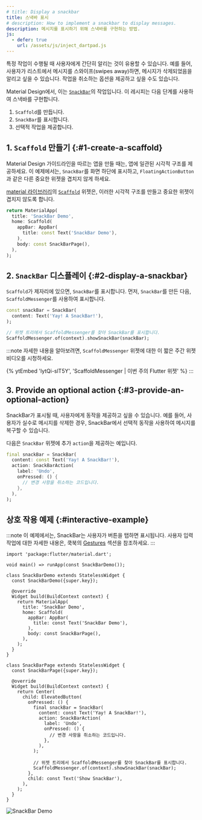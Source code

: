 ```yaml
---
# title: Display a snackbar
title: 스낵바 표시
# description: How to implement a snackbar to display messages.
description: 메시지를 표시하기 위해 스낵바를 구현하는 방법.
js:
  - defer: true
    url: /assets/js/inject_dartpad.js
---
```


<?code-excerpt path-base="cookbook/design/snackbars/"?>

특정 작업이 수행될 때 사용자에게 간단히 알리는 것이 유용할 수 있습니다. 
예를 들어, 사용자가 리스트에서 메시지를 스와이프(swipes away)하면, 메시지가 삭제되었음을 알리고 싶을 수 있습니다. 
작업을 취소하는 옵션을 제공하고 싶을 수도 있습니다.

Material Design에서, 이는 [`SnackBar`][]의 작업입니다. 
이 레시피는 다음 단계를 사용하여 스낵바를 구현합니다.

  1. `Scaffold`를 만듭니다.
  2. `SnackBar`를 표시합니다.
  3. 선택적 작업을 제공합니다.

## 1. `Scaffold` 만들기 {:#1-create-a-scaffold}

Material Design 가이드라인을 따르는 앱을 만들 때는, 앱에 일관된 시각적 구조를 제공하세요. 
이 예제에서는, `SnackBar`를 화면 하단에 표시하고, 
`FloatingActionButton`과 같은 다른 중요한 위젯을 겹치지 않게 하세요.

[material 라이브러리][material library]의 [`Scaffold`][] 위젯은, 
이러한 시각적 구조를 만들고 중요한 위젯이 겹치지 않도록 합니다.

<?code-excerpt "lib/partial.dart (Scaffold)"?>
```dart
return MaterialApp(
  title: 'SnackBar Demo',
  home: Scaffold(
    appBar: AppBar(
      title: const Text('SnackBar Demo'),
    ),
    body: const SnackBarPage(),
  ),
);
```

## 2. `SnackBar` 디스플레이 {:#2-display-a-snackbar}

`Scaffold`가 제자리에 있으면, `SnackBar`를 표시합니다. 
먼저, `SnackBar`를 만든 다음, `ScaffoldMessenger`를 사용하여 표시합니다.

<?code-excerpt "lib/partial.dart (DisplaySnackBar)"?>
```dart
const snackBar = SnackBar(
  content: Text('Yay! A SnackBar!'),
);

// 위젯 트리에서 ScaffoldMessenger를 찾아 SnackBar를 표시합니다.
ScaffoldMessenger.of(context).showSnackBar(snackBar);
```

:::note
자세한 내용을 알아보려면, `ScaffoldMessenger` 위젯에 대한 이 짧은 주간 위젯 비디오를 시청하세요.

{% ytEmbed 'lytQi-slT5Y', 'ScaffoldMessenger | 이번 주의 Flutter 위젯' %}
:::

## 3. Provide an optional action {:#3-provide-an-optional-action}

SnackBar가 표시될 때, 사용자에게 동작을 제공하고 싶을 수 있습니다. 
예를 들어, 사용자가 실수로 메시지를 삭제한 경우, SnackBar에서 선택적 동작을 사용하여 메시지를 복구할 수 있습니다.

다음은 `SnackBar` 위젯에 추가 `action`을 제공하는 예입니다.

<?code-excerpt "lib/main.dart (SnackBarAction)"?>
```dart
final snackBar = SnackBar(
  content: const Text('Yay! A SnackBar!'),
  action: SnackBarAction(
    label: 'Undo',
    onPressed: () {
      // 변경 사항을 취소하는 코드입니다.
    },
  ),
);
```

## 상호 작용 예제 {:#interactive-example}

:::note
이 예제에서는, SnackBar는 사용자가 버튼을 탭하면 표시됩니다.
사용자 입력 작업에 대한 자세한 내용은, 쿡북의 [Gestures][] 섹션을 참조하세요.
:::

<?code-excerpt "lib/main.dart"?>
```dartpad title="Flutter snackbar hands-on example in DartPad" run="true"
import 'package:flutter/material.dart';

void main() => runApp(const SnackBarDemo());

class SnackBarDemo extends StatelessWidget {
  const SnackBarDemo({super.key});

  @override
  Widget build(BuildContext context) {
    return MaterialApp(
      title: 'SnackBar Demo',
      home: Scaffold(
        appBar: AppBar(
          title: const Text('SnackBar Demo'),
        ),
        body: const SnackBarPage(),
      ),
    );
  }
}

class SnackBarPage extends StatelessWidget {
  const SnackBarPage({super.key});

  @override
  Widget build(BuildContext context) {
    return Center(
      child: ElevatedButton(
        onPressed: () {
          final snackBar = SnackBar(
            content: const Text('Yay! A SnackBar!'),
            action: SnackBarAction(
              label: 'Undo',
              onPressed: () {
                // 변경 사항을 취소하는 코드입니다.
              },
            ),
          );

          // 위젯 트리에서 ScaffoldMessenger를 찾아 SnackBar를 표시합니다.
          ScaffoldMessenger.of(context).showSnackBar(snackBar);
        },
        child: const Text('Show SnackBar'),
      ),
    );
  }
}
```

<noscript>
  <img src="/assets/images/docs/cookbook/snackbar.gif" alt="SnackBar Demo" class="site-mobile-screenshot" />
</noscript>

[Gestures]: /cookbook#gestures
[`Scaffold`]: {{site.api}}/flutter/material/Scaffold-class.html
[`SnackBar`]: {{site.api}}/flutter/material/SnackBar-class.html
[material library]: {{site.api}}/flutter/material/material-library.html
